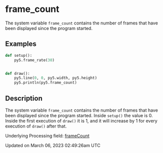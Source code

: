 # frame_count

The system variable `frame_count` contains the number of frames that have been displayed since the program started.

## Examples

<div class="example-table">

<div class="example-row"><div class="example-cell-image">

</div><div class="example-cell-code">

```python
def setup():
    py5.frame_rate(30)


def draw():
    py5.line(0, 0, py5.width, py5.height)
    py5.println(py5.frame_count)
```

</div></div>

</div>

## Description

The system variable `frame_count` contains the number of frames that have been displayed since the program started. Inside `setup()` the value is 0. Inside the first execution of `draw()` it is 1, and it will increase by 1 for every execution of `draw()` after that.

Underlying Processing field: [frameCount](https://processing.org/reference/frameCount.html)

Updated on March 06, 2023 02:49:26am UTC
